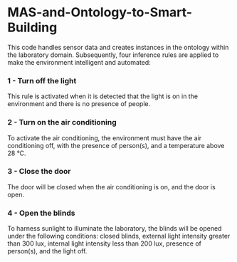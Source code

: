 # MAS-and-Ontology-to-Smart-Building

This code handles sensor data and creates instances in the ontology within the laboratory domain. Subsequently, four inference rules are applied to make the environment intelligent and automated:

### 1 - Turn off the light

This rule is activated when it is detected that the light is on in the environment and there is no presence of people.

### 2 - Turn on the air conditioning

To activate the air conditioning, the environment must have the air conditioning off, with the presence of person(s), and a temperature above 28 °C.

### 3 - Close the door

The door will be closed when the air conditioning is on, and the door is open.

### 4 - Open the blinds

To harness sunlight to illuminate the laboratory, the blinds will be opened under the following conditions: closed blinds, external light intensity greater than 300 lux, internal light intensity less than 200 lux, presence of person(s), and the light off.
